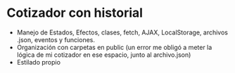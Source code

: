 <h1>Cotizador con historial</h1>
<ul>
  <li>
    Manejo de Estados, Efectos, clases, fetch, AJAX, LocalStorage, archivos .json, eventos y funciones. 
  </li>
  <li>
    Organización con carpetas en public (un error me obligó a meter la lógica de mi cotizador en ese espacio, junto al archivo.json)
  </li>
  <li>Estilado propio</li>
</ul>
